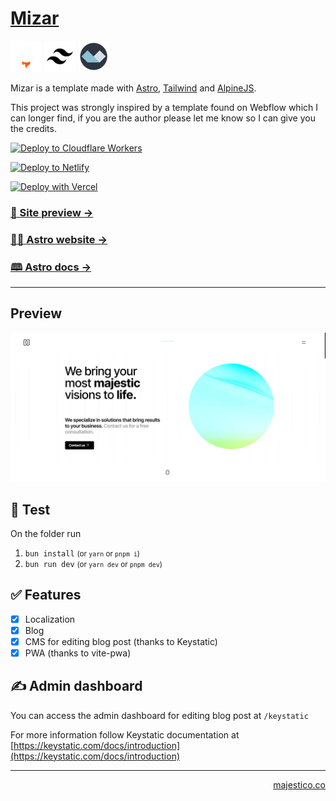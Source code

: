 # [Mizar](https://mizar.majestico.co)

<a href="https://astro.build/">![Astro](.github/images/astro-icon.png)</a>
<a href="https://tailwindcss.com/">![Tailwind](.github/images/tailwind-icon.png)</a>
<a href="https://alpinejs.dev/">![Alpine js](.github/images/alpine-icon.png)</a>

Mizar is a template made with [Astro](https://astro.build), [Tailwind](https://tailwindcss.com/) and [AlpineJS](https://alpinejs.dev/).

This project was strongly inspired by a template found on Webflow which I can longer find, if you are the author please let me know so I can give you the credits.

[![Deploy to Cloudflare Workers](https://deploy.workers.cloudflare.com/button)](https://deploy.workers.cloudflare.com/?url=https://github.com/majesticooss/mizar)

[![Deploy to Netlify](https://www.netlify.com/img/deploy/button.svg)](https://app.netlify.com/start/deploy?repository=https://github.com/majesticooss/mizar)

[![Deploy with Vercel](https://vercel.com/button)](https://vercel.com/new/clone?repository-url=https://github.com/majesticooss/mizar)


### [🧪 Site preview →](https://mizar.majestico.co)

### [🧑‍🚀 Astro website →](https://astro.build/)

### [🕮 Astro docs →](https://docs.astro.build/en/getting-started/)

---

## Preview

![Astros Preview](.github/images/screenshot.png)

## 🧪 Test

On the folder run

1. `bun install`  <small>(or `yarn` or `pnpm i`)</small>
2. `bun run dev`  <small>(or `yarn dev` or `pnpm dev`)</small>

## ✅ Features

- [x] Localization
- [x] Blog
- [x] CMS for editing blog post (thanks to Keystatic)
- [x] PWA (thanks to vite-pwa)

## ✍️ Admin dashboard

You can access the admin dashboard for editing blog post at `/keystatic` 

For more information follow Keystatic documentation at [https://keystatic.com/docs/introduction](https://keystatic.com/docs/introduction)


---

<p align="right"><a href="https://majestico.co" target="_blank">majestico.co</p>
